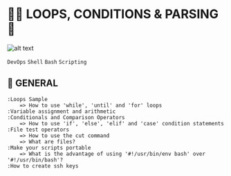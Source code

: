 # :technologist: LOOPS, CONDITIONS & PARSING:key:

![alt text](https://th.bing.com/th/id/OIP.U4uMKHoNDxqXlvnE9NZOAAHaEK?pid=ImgDet&rs=1)

`DevOps` `Shell` `Bash` `Scripting`

## :book: GENERAL

    :Loops Sample
        => How to use 'while', 'until' and 'for' loops
    :Variable assignment and arithmetic
    :Conditionals and Comparison Operators
        => How to use 'if', 'else', 'elif' and 'case' condition statements
    :File test operators
        => How to use the cut command
        => What are files?
    :Make your scripts portable
        => What is the advantage of using '#!/usr/bin/env bash' over '#!/usr/bin/bash'?
    :How to create ssh keys
